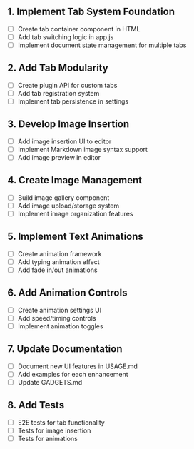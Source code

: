 ## 1. Implement Tab System Foundation
- [ ] Create tab container component in HTML
- [ ] Add tab switching logic in app.js
- [ ] Implement document state management for multiple tabs

## 2. Add Tab Modularity
- [ ] Create plugin API for custom tabs
- [ ] Add tab registration system
- [ ] Implement tab persistence in settings

## 3. Develop Image Insertion
- [ ] Add image insertion UI to editor
- [ ] Implement Markdown image syntax support
- [ ] Add image preview in editor

## 4. Create Image Management
- [ ] Build image gallery component
- [ ] Add image upload/storage system
- [ ] Implement image organization features

## 5. Implement Text Animations
- [ ] Create animation framework
- [ ] Add typing animation effect
- [ ] Add fade in/out animations

## 6. Add Animation Controls
- [ ] Create animation settings UI
- [ ] Add speed/timing controls
- [ ] Implement animation toggles

## 7. Update Documentation
- [ ] Document new UI features in USAGE.md
- [ ] Add examples for each enhancement
- [ ] Update GADGETS.md

## 8. Add Tests
- [ ] E2E tests for tab functionality
- [ ] Tests for image insertion
- [ ] Tests for animations
